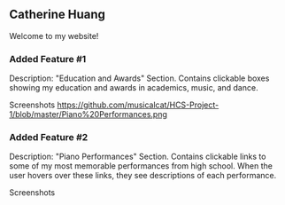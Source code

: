 ## Catherine Huang

Welcome to my website!

### Added Feature #1

Description: "Education and Awards" Section. Contains clickable boxes showing my education and awards in academics, music, and dance.

Screenshots
https://github.com/musicalcat/HCS-Project-1/blob/master/Piano%20Performances.png

### Added Feature #2

Description: "Piano Performances" Section. Contains clickable links to some of my most memorable performances from high school. When the user hovers over these links, they see descriptions of each performance. 

Screenshots
